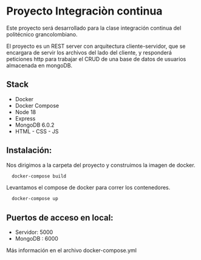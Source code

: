 # Proyecto Integraciòn continua

Este proyecto será desarrollado para la clase integración continua del politécnico grancolombiano.

El proyecto es un REST server con arquitectura cliente-servidor, que se encargara de servir los archivos del lado del cliente, y responderá peticiones http para trabajar el CRUD de una base de datos de usuarios almacenada en mongoDB.

## Stack

-   Docker
-   Docker Compose
-   Node 18
-   Express
-   MongoDB 6.0.2
-   HTML - CSS - JS

## Instalación:

Nos dirigimos a la carpeta del proyecto y construimos la imagen de docker.

```bash
  docker-compose build
```

Levantamos el compose de docker para correr los contenedores.

```bash
  docker-compose up
```

## Puertos de acceso en local:

-   Servidor: 5000
-   MongoDB : 6000

Más información en el archivo docker-compose.yml
